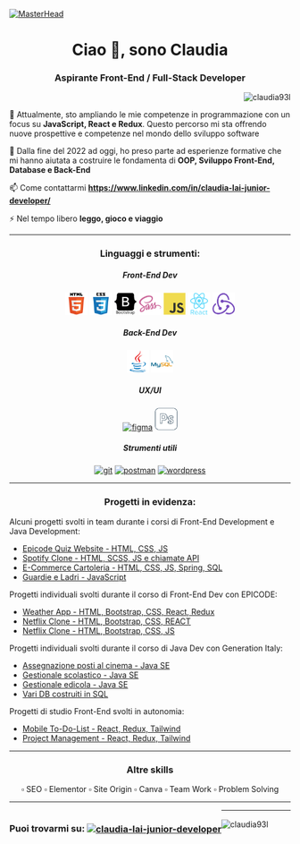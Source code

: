 [![MasterHead](https://media.licdn.com/dms/image/D4D16AQFEGTGuHZBOsw/profile-displaybackgroundimage-shrink_350_1400/0/1706289588101?e=1711584000&v=beta&t=CTrhYiUChLkn_tTB-6c_saofF5b5hDq51YU8sll4bqA)](https://www.linkedin.com/in/claudia-lai-junior-developer/)

<h1 align="center">Ciao 👋, sono Claudia</h1>
<h3 align="center">Aspirante Front-End / Full-Stack Developer</h3>

<p align="right"> <img src="https://komarev.com/ghpvc/?username=claudia93l&label=Profile%20views&color=d39800&style=flat" alt="claudia93l" /> </p>

🌱 Attualmente, sto ampliando le mie competenze in programmazione con un focus su **JavaScript, React e Redux**. Questo percorso mi sta offrendo nuove prospettive e competenze nel mondo dello sviluppo software

💬 Dalla fine del 2022 ad oggi, ho preso parte ad esperienze formative che mi hanno aiutata a costruire le fondamenta di **OOP, Sviluppo Front-End, Database e Back-End**

📫 Come contattarmi **https://www.linkedin.com/in/claudia-lai-junior-developer/**

⚡ Nel tempo libero **leggo, gioco e viaggio**

<hr>

<h3 align="center">Linguaggi e strumenti:</h3>
<h5 align="center">Front-End Dev</h5>
<p align="center">
  <!-- HTML -->
  <a href="https://www.w3.org/html/" target="_blank" rel="noreferrer"><img src="https://raw.githubusercontent.com/devicons/devicon/master/icons/html5/html5-original-wordmark.svg" alt="html5" width="40" height="40"/></a>
  <!-- CSS -->
  <a href="https://www.w3schools.com/css/" target="_blank" rel="noreferrer"><img src="https://raw.githubusercontent.com/devicons/devicon/master/icons/css3/css3-original-wordmark.svg" alt="css3" width="40" height="40"/></a>
  <!-- Bootstrap -->
  <a href="https://getbootstrap.com" target="_blank" rel="noreferrer"><img src="https://raw.githubusercontent.com/devicons/devicon/master/icons/bootstrap/bootstrap-plain-wordmark.svg" alt="bootstrap" width="40" height="40"/></a>
  <!-- SASS -->
  <a href="https://sass-lang.com" target="_blank" rel="noreferrer"><img src="https://raw.githubusercontent.com/devicons/devicon/master/icons/sass/sass-original.svg" alt="sass" width="40" height="40"/></a>
  <!-- JS -->
  <a href="https://developer.mozilla.org/en-US/docs/Web/JavaScript" target="_blank" rel="noreferrer"><img src="https://raw.githubusercontent.com/devicons/devicon/master/icons/javascript/javascript-original.svg" alt="javascript" width="40" height="40"/></a>
  <!-- React.js -->
  <a href="https://reactjs.org/" target="_blank" rel="noreferrer"><img src="https://raw.githubusercontent.com/devicons/devicon/master/icons/react/react-original-wordmark.svg" alt="react" width="40" height="40"/></a>
  <!-- Redux.js -->
  <a href="https://redux.js.org" target="_blank" rel="noreferrer"><img src="https://raw.githubusercontent.com/devicons/devicon/master/icons/redux/redux-original.svg" alt="redux" width="40" height="40"/></a>
  <!-- Angular -->
  <!-- <a href="https://angular.io" target="_blank" rel="noreferrer"><img src="https://angular.io/assets/images/logos/angular/angular.svg" alt="angular" width="40" height="40"/></a> -->
  <!-- TypeScript -->
 <!--  <a href="https://www.typescriptlang.org/" target="_blank" rel="noreferrer"><img src="https://raw.githubusercontent.com/devicons/devicon/master/icons/typescript/typescript-original.svg" alt="typescript" width="40" height="40"/></a> -->
</p>
  
<h5 align="center">Back-End Dev</h5>
<p align="center">
  <!-- JAVA -->
  <a href="https://www.java.com" target="_blank" rel="noreferrer"><img src="https://raw.githubusercontent.com/devicons/devicon/master/icons/java/java-original.svg" alt="java" width="40" height="40"/></a>
  <!-- MYSQL -->
  <a href="https://www.mysql.com/" target="_blank" rel="noreferrer"><img src="https://raw.githubusercontent.com/devicons/devicon/master/icons/mysql/mysql-original-wordmark.svg" alt="mysql" width="40" height="40"/></a>
  <!-- SPRING -->
 <!--  <a href="https://spring.io/" target="_blank" rel="noreferrer"><img src="https://www.vectorlogo.zone/logos/springio/springio-icon.svg" alt="spring" width="40" height="40"/></a> --> 
</p>
<h5 align="center">UX/UI</h5>
<p align="center"> 
  <!-- Figma -->
<a href="https://www.figma.com/" target="_blank" rel="noreferrer"><img src="https://www.vectorlogo.zone/logos/figma/figma-icon.svg" alt="figma" width="40" height="40"/></a> 
  <!-- Photoshop -->
   <a href="https://www.photoshop.com/en" target="_blank" rel="noreferrer"><img src="https://raw.githubusercontent.com/devicons/devicon/master/icons/photoshop/photoshop-line.svg" alt="photoshop" width="40" height="40"/></a>
</p>
<h5 align="center">Strumenti utili</h5>
<p align="center">
  <!-- GIT -->
  <a href="https://git-scm.com/" target="_blank" rel="noreferrer"><img src="https://www.vectorlogo.zone/logos/git-scm/git-scm-icon.svg" alt="git" width="40" height="40"/></a>
  <!-- Postman -->
  <a href="https://postman.com" target="_blank" rel="noreferrer"><img src="https://www.vectorlogo.zone/logos/getpostman/getpostman-icon.svg" alt="postman" width="40" height="40"/></a>
  <!-- WordPress -->
  <a href="https://wordpress.org/" target="_blank" rel="noreferrer"><img src="https://upload.wikimedia.org/wikipedia/commons/thumb/9/98/WordPress_blue_logo.svg/1024px-WordPress_blue_logo.svg.png" alt="wordpress" width="40" height="40"/></a> 
</p>

<hr>

<div align="left"> 
  <h3 align="center">Progetti in evidenza:</h3>
  <p>Alcuni progetti svolti in team durante i corsi di Front-End Development e Java Development:</p>
  <ul>
    <li><a href="https://github.com/claudia93L/Quiz-website" target="_blank">Epicode Quiz Website - HTML, CSS, JS</a></li>
    <li><a href="https://github.com/claudia93L/Spotify-Clone" target="_blank">Spotify Clone - HTML, SCSS, JS e chiamate API</a></li>
    <li><a href="https://github.com/claudia93L/Project-Work---Cartoleria" target="_blank">E-Commerce Cartoleria - HTML, CSS, JS, Spring, SQL</a></li>
    <li><a href="https://github.com/claudia93L/Corso-BE-Generation-Italy/tree/main/JavaScript/Guardie%20e%20Ladri" target="_blank">Guardie e Ladri - JavaScript</a></li>
  </ul>
  <p>Progetti individuali svolti durante il corso di Front-End Dev con EPICODE:</p>
  <ul>
    <li><a href="https://github.com/claudia93L/redux-projects/blob/main/app-meteo" target="_blank">Weather App - HTML, Bootstrap, CSS, React, Redux</a></li>
    <li><a href="https://github.com/claudia93L/Corso-FE-IFOA/tree/main/Sett08/Esercizio-settimanale/netflix-react" target="_blank">Netflix Clone - HTML, Bootstrap, CSS, REACT</a></li>
    <li><a href="https://github.com/claudia93L/Corso-FE-IFOA/tree/main/Sett05/Esercizio-settimanale" target="_blank">Netflix Clone - HTML, Bootstrap, CSS, JS</a></li>
  </ul>
  <p>Progetti individuali svolti durante il corso di Java Dev con Generation Italy:</p>
  <ul>
    <li><a href="https://github.com/claudia93L/Corso-BE-Generation-Italy/tree/main/JAVA/Esercizi/Cinema" target="_blank">Assegnazione posti al cinema - Java SE</a></li>
    <li><a href="https://github.com/claudia93L/Corso-BE-Generation-Italy/tree/main/JAVA/Esercizi/Scuola" target="_blank">Gestionale scolastico - Java SE</a></li>
    <li><a href="https://github.com/claudia93L/Corso-BE-Generation-Italy/tree/main/JAVA/Esercizi/Edicola" target="_blank">Gestionale edicola - Java SE</a></li>
    <li><a href="https://github.com/claudia93L/Corso-BE-Generation-Italy/tree/main/SQL" target="_blank">Vari DB costruiti in SQL</a></li>
  </ul>
  <p>Progetti di studio Front-End svolti in autonomia:</p>
  <ul>
    <li><a href="https://github.com/claudia93L/react-to-do-list" target="_blank">Mobile To-Do-List - React, Redux, Tailwind</a></li>
    <li><a href="https://github.com/claudia93L/react-project-management" target="_blank">Project Management - React, Redux, Tailwind</a></li>
  </ul>
</div>


<hr>

<h3 align="center">Altre skills</h3>
<div align="center">
  <span>&#9643; SEO</span> <span>	&#9643; Elementor</span> <span>	&#9643; Site Origin</span> <span>	&#9643; Canva</span> <span>	&#9643; Team Work</span> <span>	&#9643; Problem Solving</span>
</div>

<hr>

<h3 align="center" style="float:left;">Puoi trovarmi su: <a href="https://linkedin.com/in/claudia-lai-junior-developer" target="_blank"><img align="center" src="https://raw.githubusercontent.com/rahuldkjain/github-profile-readme-generator/master/src/images/icons/Social/linked-in-alt.svg" alt="claudia-lai-junior-developer" height="30" width="40" /></a></h3>

<hr> 


<p><img align="center" src="https://github-readme-stats.vercel.app/api/top-langs?username=claudia93l&show_icons=true&locale=en&layout=compact" alt="claudia93l" /></p>
<!--
<p>&nbsp;<img align="center" src="https://github-readme-stats.vercel.app/api?username=claudia93l&show_icons=true&locale=en" alt="claudia93l" /></p>

<p><img align="center" src="https://github-readme-streak-stats.herokuapp.com/?user=claudia93l&" alt="claudia93l" /></p>

-->


